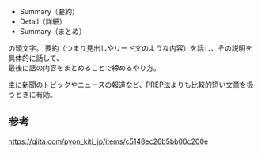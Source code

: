 * Summary（要約）
* Detail（詳細）
* Summary（まとめ）

の頭文字。
要約（つまり見出しやリード文のような内容）を話し、その説明を具体的に話して、  
最後に話の内容をまとめることで締めるやり方。

主に新聞のトピックやニュースの報道など、[PREP法](/Writing/PREP法.md)よりも比較的短い文章を扱うときに有効。

## 参考
https://qiita.com/pyon_kiti_jp/items/c5148ec26b5bb00c200e